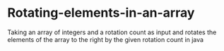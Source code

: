 # Rotating-elements-in-an-array
Taking an array of integers and a rotation count as input and rotates the elements of the array to the right by the given rotation count in java

